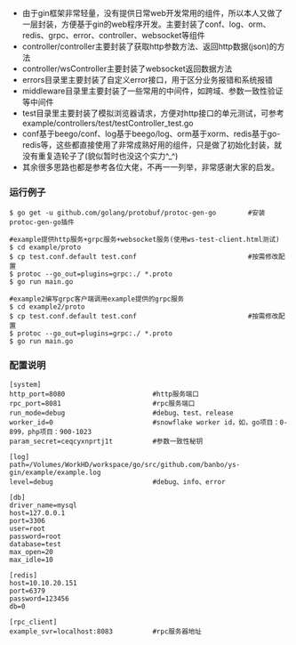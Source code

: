 - 由于gin框架非常轻量，没有提供日常web开发常用的组件，所以本人又做了一层封装，方便基于gin的web程序开发。主要封装了conf、log、orm、redis、grpc、error、controller、websocket等组件
- controller/controller主要封装了获取http参数方法、返回http数据(json)的方法
- controller/wsController主要封装了websocket返回数据方法
- errors目录里主要封装了自定义error接口，用于区分业务报错和系统报错
- middleware目录里主要封装了一些常用的中间件，如跨域、参数一致性验证等中间件
- test目录里主要封装了模拟浏览器请求，方便对http接口的单元测试，可参考example/controllers/test/testController_test.go
- conf基于beego/conf、log基于beego/log、orm基于xorm、redis基于go-redis等，这些都直接使用了非常成熟好用的组件，只是做了初始化封装，就没有重复造轮子了(貌似暂时也没这个实力^_^)
- 其余很多思路也都是参考各位大佬，不再一一列举，非常感谢大家的启发。

### 运行例子
```
$ go get -u github.com/golang/protobuf/protoc-gen-go        #安装protoc-gen-go插件

#example提供http服务+grpc服务+websocket服务(使用ws-test-client.html测试)
$ cd example/proto
$ cp test.conf.default test.conf                            #按需修改配置
$ protoc --go_out=plugins=grpc:./ *.proto
$ go run main.go

#example2编写grpc客户端调用example提供的grpc服务
$ cd example2/proto
$ cp test.conf.default test.conf                            #按需修改配置
$ protoc --go_out=plugins=grpc:./ *.proto
$ go run main.go
```


### 配置说明
```
[system]
http_port=8080                      #http服务端口
rpc_port=8081                       #rpc服务端口
run_mode=debug                      #debug、test、release
worker_id=0                         #snowflake worker id，如，go项目：0-899，php项目：900-1023
param_secret=ceqcyxnprtj1t          #参数一致性秘钥

[log]
path=/Volumes/WorkHD/workspace/go/src/github.com/banbo/ys-gin/example/example.log
level=debug                         #debug、info、error

[db]
driver_name=mysql
host=127.0.0.1
port=3306
user=root
password=root
database=test
max_open=20
max_idle=10

[redis]
host=10.10.20.151
port=6379
password=123456
db=0

[rpc_client]
example_svr=localhost:8083          #rpc服务器地址
```